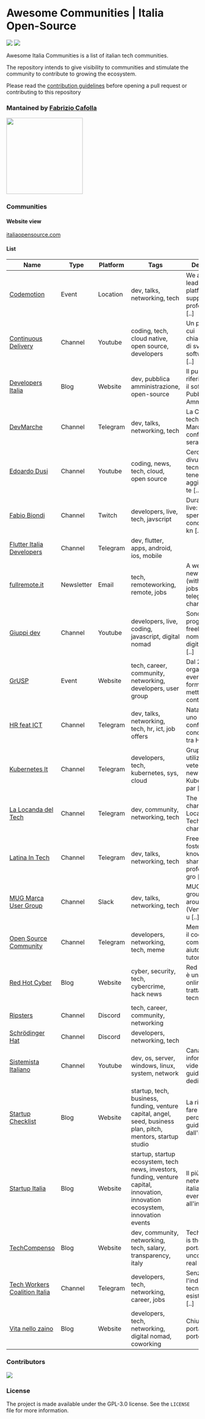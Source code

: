 # Awesome Communities | Italia Open-Source

<img src='https://img.shields.io/badge/list-25-green'> <img src='https://img.shields.io/github/last-commit/italia-opensource/awesome-italia-opensource/main'>

Awesome Italia Communities is a list of italian tech communities.

The repository intends to give visibility to communities and stimulate the community to contribute to growing the ecosystem.

Please read the [contribution guidelines](https://github.com/italia-opensource/awesome-italia-opensource/blob/main/CONTRIBUTING.md) before opening a pull request or contributing to this repository

### Mantained by [Fabrizio Cafolla](https://github.com/FabrizioCafolla)

<a href="https://opencollective.com/italia-open-source/donate" target="_blank"><img src="https://opencollective.com/italia-open-source/donate/button@2x.png?color=blue" width=200 /></a>

### Communities

#### Website view

[italiaopensource.com](https://italiaopensource.com/communities)

#### List

| Name                                                                                                    | Type       | Platform | Tags                                                                                                                            | Description                                                       |
| ------------------------------------------------------------------------------------------------------- | ---------- | -------- | ------------------------------------------------------------------------------------------------------------------------------- | ----------------------------------------------------------------- |
| [Codemotion](https://italiaopensource.com/communities/codemotion)                                       | Event      | Location | dev, talks, networking, tech                                                                                                    | We are the leading platform that supports tech professionals [..] |
| [Continuous Delivery](https://italiaopensource.com/communities/continuous-delivery)                     | Channel    | Youtube  | coding, tech, cloud native, open source, developers                                                                             | Un podcast in cui chiacchieriamo di sviluppo software, open [..]  |
| [Developers Italia](https://italiaopensource.com/communities/developers-italia)                         | Blog       | Website  | dev, pubblica amministrazione, open-source                                                                                      | Il punto di riferimento per il software della Pubblica Ammin [..] |
| [DevMarche](https://italiaopensource.com/communities/devmarche)                                         | Channel    | Telegram | dev, talks, networking, tech                                                                                                    | La Community tech delle Marche: eventi, conferenze e serate [..]  |
| [Edoardo Dusi](https://italiaopensource.com/communities/edoardo-dusi)                                   | Channel    | Youtube  | coding, news, tech, cloud, open source                                                                                          | Cerco di divulgare la tecnologia, tenere aggiornati sulle te [..] |
| [Fabio Biondi](https://italiaopensource.com/communities/fabio-biondi)                                   | Channel    | Twitch   | developers, live, tech, javscript                                                                                               | Durante le mie live: studio, sperimento, condivido il mio kn [..] |
| [Flutter Italia Developers](https://italiaopensource.com/communities/flutter-italia-developers)         | Channel    | Telegram | dev, flutter, apps, android, ios, mobile                                                                                        |                                                                   |
| [fullremote.it](https://italiaopensource.com/communities/fullremote.it)                                 | Newsletter | Email    | tech, remoteworking, remote, jobs                                                                                               | A weekly newsletter (with remote jobs) and a telegram channe [..] |
| [Giuppi dev](https://italiaopensource.com/communities/giuppi-dev)                                       | Channel    | Youtube  | developers, live, coding, javascript, digital nomad                                                                             | Sono un programmatore freelance e un nomade digitale, che la [..] |
| [GrUSP](https://italiaopensource.com/communities/grusp)                                                 | Event      | Website  | tech, career, community, networking, developers, user group                                                                     | Dal 2003 organizziamo eventi per formare e mettere in contat [..] |
| [HR feat ICT](https://italiaopensource.com/communities/hr-feat-ict)                                     | Channel    | Telegram | dev, talks, networking, tech, hr, ict, job offers                                                                               | Nata per creare uno spazio di confronto e condivisione tra H [..] |
| [Kubernetes It](https://italiaopensource.com/communities/kubernetes-it)                                 | Channel    | Telegram | developers, tech, kubernetes, sys, cloud                                                                                        | Gruppo di utilizzatori, veterani e newbie su Kubernetes: par [..] |
| [La Locanda del Tech](https://italiaopensource.com/communities/la-locanda-del-tech)                     | Channel    | Telegram | dev, community, networking, tech                                                                                                | The Telegram channel of La Locanda del Tech, a Twitch channe [..] |
| [Latina In Tech](https://italiaopensource.com/communities/latina-in-tech)                               | Channel    | Telegram | dev, talks, networking, tech                                                                                                    | Free events to foster knowledge sharing and professional gro [..] |
| [MUG Marca User Group](https://italiaopensource.com/communities/mug-marca-user-group)                   | Channel    | Slack    | dev, talks, networking, tech                                                                                                    | MUG is a user group localed around Treviso (Veneto region) u [..] |
| [Open Source Community](https://italiaopensource.com/communities/open-source-community)                 | Channel    | Telegram | developers, networking, tech, meme                                                                                              | Meme sui dev e il coding, community di aiuto, guide e tutori [..] |
| [Red Hot Cyber](https://italiaopensource.com/communities/red-hot-cyber)                                 | Blog       | Website  | cyber, security, tech, cybercrime, hack news                                                                                    | Red Hot Cyber è una rivista online che tratta temi di tecnol [..] |
| [Ripsters](https://italiaopensource.com/communities/ripsters)                                           | Channel    | Discord  | tech, career, community, networking                                                                                             |                                                                   |
| [Schrödinger Hat](https://italiaopensource.com/communities/schrodinger-hat)                             | Channel    | Discord  | developers, networking, tech                                                                                                    |                                                                   |
| [Sistemista Italiano](https://italiaopensource.com/communities/sistemista-italiano)                     | Channel    | Youtube  | dev, os, server, windows, linux, system, network                                                                                | Canale di informazione, video tutorial, guide e how-to dedic [..] |
| [Startup Checklist](https://italiaopensource.com/communities/startup-checklist)                         | Blog       | Website  | startup, tech, business, funding, venture capital, angel, seed, business plan, pitch, mentors, startup studio                   | La ricetta per fare Startup, un percorso guidato dall'idea a [..] |
| [Startup Italia](https://italiaopensource.com/communities/startup-italia)                               | Blog       | Website  | startup, startup ecosystem, tech news, investors, funding, venture capital, innovation, innovation ecosystem, innovation events | Il più grande network italiano di eventi dedicati all'innova [..] |
| [TechCompenso](https://italiaopensource.com/communities/techcompenso)                                   | Blog       | Website  | dev, community, networking, tech, salary, transparency, italy                                                                   | TechCompenso is the go-to portal for uncovering the real ear [..] |
| [Tech Workers Coalition Italia](https://italiaopensource.com/communities/tech-workers-coalition-italia) | Channel    | Telegram | developers, tech, networking, career, jobs                                                                                      | Senza di noi l'industria della tecnologia non esisterebbe, n [..] |
| [Vita nello zaino](https://italiaopensource.com/communities/vita-nello-zaino)                           | Blog       | Website  | developers, tech, networking, digital nomad, coworking                                                                          | Chiusa una porta si apre un portellone.                           |

### Contributors

<a href="https://github.com/italia-opensource/awesome-italia-opensource/graphs/contributors"> <img src="https://contrib.rocks/image?repo=italia-opensource/awesome-italia-opensource" /> </a>

### License

The project is made available under the GPL-3.0 license. See the `LICENSE` file for more information.